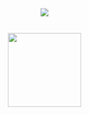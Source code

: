 
<h1 align="center">
  <a href="https://git.io/typing-svg">
    <img src="https://readme-typing-svg.herokuapp.com/?lines=Hello,+There!+👋;This+is+Natalia....;Nice+to+meet+you!&center=true&size=30">
  </a>

<br>
<br>
<div align="center">
<img src="https://raw.githubusercontent.com/soroushchehresa/github-readme-linkedin/master/linkedin-github.png" width="150" />

</div>
